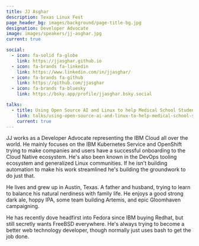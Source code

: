 ```yaml
---
title: JJ Asghar
description: Texas Linux Fest
page_header_bg: images/background/page-title-bg.jpg
designation: Developer Advocate
image: images/speakers/jj-asghar.jpg
current: true

social:
  - icon: fa-solid fa-globe
    link: https://jjasghar.github.io
  - icon: fa-brands fa-linkedin
    link: https://www.linkedin.com/in/jjasghar/
  - icon: fa-brands fa-github
    link: https://github.com/jjasghar
  - icon: fa-brands fa-bluesky
    link: https://bsky.app/profile/jjasghar.bsky.social

talks:
  - title: Using Open Source AI and Linux to help Medical School Students
    link: talks/using-open-source-ai-and-linux-to-help-medical-school-students/
    current: true
---
```


JJ works as a Developer Advocate representing the IBM Cloud all over the world.
He mainly focuses on the IBM Kubernetes Service and OpenShift trying to make
companies and users have a successful onboarding to the Cloud Native ecosystem.
He's also been known in the DevOps tooling ecosystem and generalized Linux
communities.  If he isn't building automation to make his work streamlined he's
building the groundwork to do just that.

He lives and grew up in Austin, Texas.  A father and husband, trying to learn
to balance his natural nerdiness with family life.  He enjoys a good strong
dark ale, hoppy IPA, some team building Artemis, and epic Gloomhaven
campaigning.

He has recently dove headfirst into Fedora since IBM buying Redhat, but still
secretly wants FreeBSD everywhere.  He's always trying to become a better web
technology developer, though normally just uses bash to get the job done.

